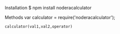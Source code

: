 Installation
    $ npm install noderacalculator

Methods
    var calculator = require('noderacalculator');

    calculator(val1,val2,operator)